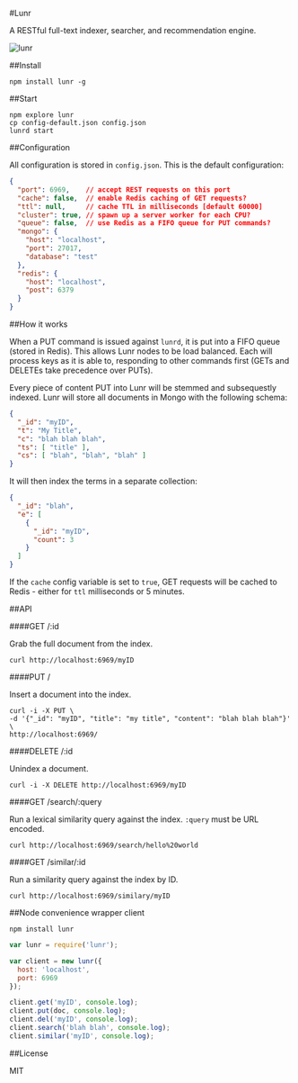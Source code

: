 #Lunr

A RESTful full-text indexer, searcher, and recommendation engine.

![lunr](http://www.panoramas.dk/moon/hasselblad.jpg)

##Install

    npm install lunr -g

##Start

    npm explore lunr
    cp config-default.json config.json
    lunrd start

##Configuration

All configuration is stored in `config.json`. This is the default configuration:

````json
{
  "port": 6969,    // accept REST requests on this port
  "cache": false,  // enable Redis caching of GET requests?
  "ttl": null,     // cache TTL in milliseconds [default 60000]
  "cluster": true, // spawn up a server worker for each CPU?
  "queue": false,  // use Redis as a FIFO queue for PUT commands?
  "mongo": {
    "host": "localhost",
    "port": 27017,
    "database": "test"
  },
  "redis": {
    "host": "localhost",
    "post": 6379
  }
}
````

##How it works

When a PUT command is issued against `lunrd`, it is put into a FIFO queue (stored in Redis).
This allows Lunr nodes to be load balanced. Each will process keys as it is able to,
responding to other commands first (GETs and DELETEs take precedence over PUTs).

Every piece of content PUT into Lunr will be stemmed and subsequestly indexed.
Lunr will store all documents in Mongo with the following schema:

````json
{
  "_id": "myID",
  "t": "My Title",
  "c": "blah blah blah",
  "ts": [ "title" ],
  "cs": [ "blah", "blah", "blah" ]
}
````

It will then index the terms in a separate collection:

````json
{
  "_id": "blah",
  "e": [
    {
      "_id": "myID",
      "count": 3
    }
  ]
}
````

If the `cache` config variable is set to `true`, GET requests will be cached to Redis -
either for `ttl` milliseconds or 5 minutes.

##API

####GET /:id

Grab the full document from the index.

    curl http://localhost:6969/myID

####PUT /

Insert a document into the index.

    curl -i -X PUT \
    -d '{"_id": "myID", "title": "my title", "content": "blah blah blah"}' \
    http://localhost:6969/

####DELETE /:id

Unindex a document.

    curl -i -X DELETE http://localhost:6969/myID

####GET /search/:query

Run a lexical similarity query against the index. `:query` must be URL encoded.

    curl http://localhost:6969/search/hello%20world

####GET /similar/:id

Run a similarity query against the index by ID.

    curl http://localhost:6969/similary/myID

##Node convenience wrapper client

    npm install lunr


````javascript
var lunr = require('lunr');

var client = new lunr({
  host: 'localhost',
  port: 6969
});

client.get('myID', console.log);
client.put(doc, console.log);
client.del('myID', console.log);
client.search('blah blah', console.log);
client.similar('myID', console.log);
````

##License

MIT

